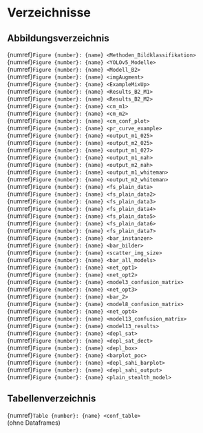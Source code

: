# Verzeichnisse

## Abbildungsverzeichnis

{numref}`Figure {number}: {name} <Methoden_Bildklassifikation>`  
{numref}`Figure {number}: {name} <YOLOv5_Modelle>`  
{numref}`Figure {number}: {name} <Modell_B2>`  
{numref}`Figure {number}: {name} <imgAugment>`  
{numref}`Figure {number}: {name} <ExampleMixUp>`  
{numref}`Figure {number}: {name} <Results_B2_M1>`  
{numref}`Figure {number}: {name} <Results_B2_M2>`  
{numref}`Figure {number}: {name} <cm_m1>`  
{numref}`Figure {number}: {name} <cm_m2>`  
{numref}`Figure {number}: {name} <cm_conf_plot>`  
{numref}`Figure {number}: {name} <pr_curve_example>`  
{numref}`Figure {number}: {name} <output_m1_025>`  
{numref}`Figure {number}: {name} <output_m2_025>`  
{numref}`Figure {number}: {name} <output_m1_027>`  
{numref}`Figure {number}: {name} <output_m1_nah>`  
{numref}`Figure {number}: {name} <output_m2_nah>`  
{numref}`Figure {number}: {name} <output_m1_whiteman>`  
{numref}`Figure {number}: {name} <output_m2_whiteman>`  
{numref}`Figure {number}: {name} <fs_plain_data>`  
{numref}`Figure {number}: {name} <fs_plain_data2>`  
{numref}`Figure {number}: {name} <fs_plain_data3>`  
{numref}`Figure {number}: {name} <fs_plain_data4>`  
{numref}`Figure {number}: {name} <fs_plain_data5>`  
{numref}`Figure {number}: {name} <fs_plain_data6>`  
{numref}`Figure {number}: {name} <fs_plain_data7>`  
{numref}`Figure {number}: {name} <bar_instanzen>`  
{numref}`Figure {number}: {name} <bar_bilder>`  
{numref}`Figure {number}: {name} <scatter_img_size>`  
{numref}`Figure {number}: {name} <bar_all_models>`  
{numref}`Figure {number}: {name} <net_opt1>`  
{numref}`Figure {number}: {name} <net_opt2>`  
{numref}`Figure {number}: {name} <model3_confusion_matrix>`  
{numref}`Figure {number}: {name} <net_opt3>`  
{numref}`Figure {number}: {name} <bar_2>`  
{numref}`Figure {number}: {name} <model8_confusion_matrix>`  
{numref}`Figure {number}: {name} <net_opt4>`  
{numref}`Figure {number}: {name} <model13_confusion_matrix>`  
{numref}`Figure {number}: {name} <model13_results>`  
{numref}`Figure {number}: {name} <depl_sat>`  
{numref}`Figure {number}: {name} <depl_sat_dect>`  
{numref}`Figure {number}: {name} <depl_box>`  
{numref}`Figure {number}: {name} <barplot_poc>`  
{numref}`Figure {number}: {name} <depl_sahi_barplot>`  
{numref}`Figure {number}: {name} <depl_sahi_output>`  
{numref}`Figure {number}: {name} <plain_stealth_model>`  

## Tabellenverzeichnis

{numref}`Table {number}: {name} <conf_table>`  
(ohne Dataframes)
